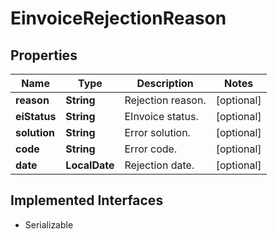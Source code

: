 

# EinvoiceRejectionReason


## Properties

Name | Type | Description | Notes
------------ | ------------- | ------------- | -------------
**reason** | **String** | Rejection reason. |  [optional]
**eiStatus** | **String** | EInvoice status. |  [optional]
**solution** | **String** | Error solution. |  [optional]
**code** | **String** | Error code. |  [optional]
**date** | **LocalDate** | Rejection date. |  [optional]


## Implemented Interfaces

* Serializable


